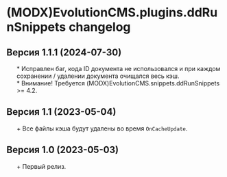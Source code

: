 # (MODX)EvolutionCMS.plugins.ddRunSnippets changelog


## Версия 1.1.1 (2024-07-30)

* \* Исправлен баг, кода ID документа не использовался и при каждом сохранении / удалении документа очищался весь кэш.
* \* Внимание! Требуется (MODX)EvolutionCMS.snippets.ddRunSnippets >= 4.2.


## Версия 1.1 (2023-05-04)

* \+ Все файлы кэша будут удалены во время `OnCacheUpdate`.


## Версия 1.0 (2023-05-03)

* \+ Первый релиз.


<link rel="stylesheet" type="text/css" href="https://raw.githack.com/DivanDesign/CSS.ddMarkdown/master/style.min.css" />
<style>ul{list-style:none;}</style>